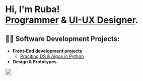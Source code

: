 <h1>Hi, I'm Ruba! <br/><a href="https://github.com/joshmadakor1">Programmer</a> & <a href="linkedin.com/in/ruba-alwadiya-3a2886233">UI-UX Designer</a>.

<h2>👨‍💻 Software Development Projects:</h2>

- <b> Front-End development projects </b>
  - [Praciting DS & Algos in Python]([https://github.com/joshmadakor1/Algorithms-Practice](https://github.com/Rubarif/wallet-App))
- <b> Design & Prototypes </b>




[<img align="left" alt="Ruba | LinkedIn" width="22px" src="https://cdn.jsdelivr.net/npm/simple-icons@v3/icons/linkedin.svg" />][linkedin]



[linkedin]: linkedin.com/in/ruba-alwadiya-3a2886233
